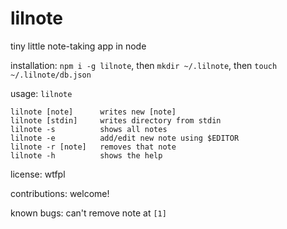 # lilnote

tiny little note-taking app in node

installation: `npm i -g lilnote`, then `mkdir ~/.lilnote`, then `touch ~/.lilnote/db.json`

usage: `lilnote`

```shell
lilnote [note]      writes new [note]
lilnote [stdin]     writes directory from stdin
lilnote -s          shows all notes
lilnote -e          add/edit new note using $EDITOR
lilnote -r [note]   removes that note
lilnote -h          shows the help
```

license: wtfpl

contributions: welcome!

known bugs: can't remove note at `[1]`

